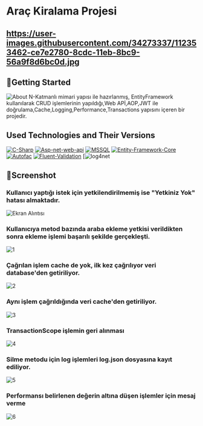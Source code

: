 #  **Araç Kiralama Projesi**

##  https://user-images.githubusercontent.com/34273337/112353462-ce7e2780-8cdc-11eb-8bc9-56a9f8d6bc0d.jpg


## :pushpin:Getting Started
![About](https://user-images.githubusercontent.com/34273337/112353263-a42c6a00-8cdc-11eb-9c99-f24a3f2cc1bd.png)
N-Katmanlı mimari yapısı ile hazırlanmış, EntityFramework kullanılarak CRUD işlemlerinin yapıldığı,Web APİ,AOP,JWT ile doğrulama,Cache,Logging,Performance,Transactions yapısını içeren bir projedir.
## Used Technologies and Their Versions
[![C-Sharp](https://img.shields.io/badge/C%23-239120?style=for-the-badge&logo=c-sharp&logoColor=white)](https://docs.microsoft.com/en-us/dotnet/csharp/)
[![Asp-net-web-api](https://img.shields.io/badge/ASP.NET%20Web%20API-5C2D91?style=for-the-badge&logo=.net&logoColor=white)](https://dotnet.microsoft.com/apps/aspnet)
[![MSSQL](https://img.shields.io/badge/MSSQL-004880?style=for-the-badge&logo=microsoft-sql-server&logoColor=white)](https://www.microsoft.com/en-us/sql-server/sql-server-2019?rtc=2)
[![Entity-Framework-Core](https://img.shields.io/badge/Entity%20Framework%20Core%20v3.1.1-004880?style=for-the-badge&logo=nuget&logoColor=white)](https://docs.microsoft.com/en-us/ef/)
[![Autofac](https://img.shields.io/badge/Autofac%20v6.1-004880?style=for-the-badge&logo=nuget&logoColor=white)](https://autofac.org/)
[![Fluent-Validation](https://img.shields.io/badge/Fluent%20Validation%20v9.5.1-004880?style=for-the-badge&logo=nuget&logoColor=white)](https://fluentvalidation.net/)
[![log4net](https://img.shields.io/badge/log4net%20v2.0.12-004880?style=for-the-badge&logo=nuget&logoColor=white)
## :pushpin:Screenshot

### Kullanıcı yaptığı istek  için yetkilendirilmemiş ise "Yetkiniz Yok" hatası almaktadır.
![Ekran Alıntısı](https://user-images.githubusercontent.com/34273337/110037872-10582580-7d50-11eb-96ee-5a57b133cd33.PNG)
  
### Kullanıcıya metod bazında araba ekleme yetkisi verildikten sonra ekleme işlemi başarılı şekilde gerçekleşti.
![1](https://user-images.githubusercontent.com/34273337/110038142-66c56400-7d50-11eb-8f53-7c8b1ccf54b8.PNG)

### Çağrılan işlem cache de yok, ilk kez çağrılıyor veri database'den getiriliyor.
![2](https://user-images.githubusercontent.com/34273337/110038229-83619c00-7d50-11eb-995b-3cbbe0be2402.PNG)

### Aynı işlem çağrıldığında  veri cache'den getiriliyor.
![3](https://user-images.githubusercontent.com/34273337/110038287-97a59900-7d50-11eb-8d59-70aae7099819.PNG)

### TransactionScope işlemin geri alınması
![4](https://user-images.githubusercontent.com/34273337/110038369-b4da6780-7d50-11eb-88df-01da954ea8a0.PNG)
 
### Silme metodu için log işlemleri  log.json dosyasına kayıt ediliyor. 
![5](https://user-images.githubusercontent.com/34273337/110038398-c28fed00-7d50-11eb-9c6e-2fcf17fbd1bd.PNG)

### Performansı belirlenen değerin altına düşen işlemler için mesaj verme 
![6](https://user-images.githubusercontent.com/34273337/110038446-d0de0900-7d50-11eb-8b14-93946c05a194.PNG)


